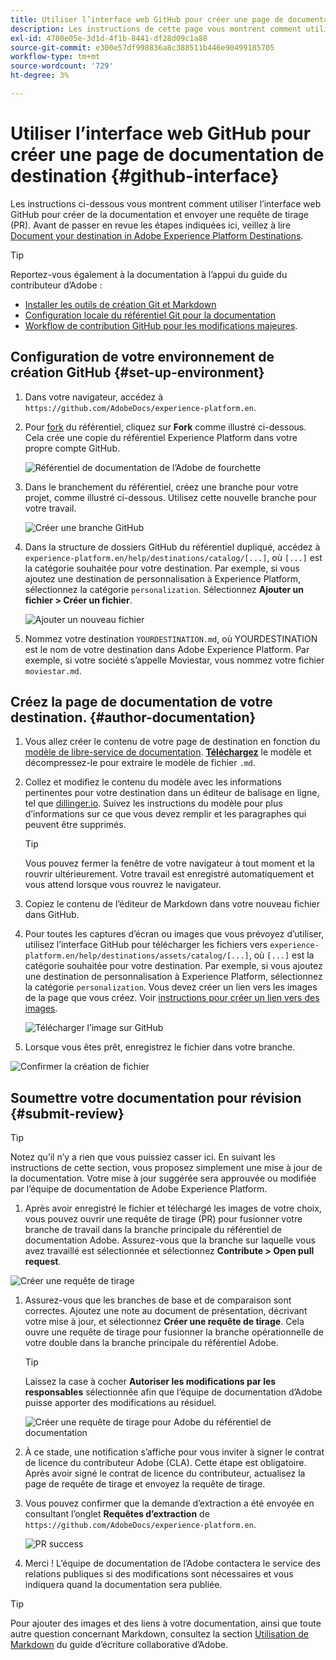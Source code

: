 ```yaml
---
title: Utiliser l’interface web GitHub pour créer une page de documentation de destination
description: Les instructions de cette page vous montrent comment utiliser l’interface web GitHub pour créer une page de documentation pour votre destination Experience Platform et l’envoyer pour révision.
exl-id: 4780e05e-3d1d-4f1b-8441-df28d09c1a88
source-git-commit: e300e57df998836a8c388511b446e90499185705
workflow-type: tm+mt
source-wordcount: '729'
ht-degree: 3%

---
```


# Utiliser l’interface web GitHub pour créer une page de documentation de destination {#github-interface}

Les instructions ci-dessous vous montrent comment utiliser l’interface web GitHub pour créer de la documentation et envoyer une requête de tirage (PR). Avant de passer en revue les étapes indiquées ici, veillez à lire [Document your destination in Adobe Experience Platform Destinations](./documentation-instructions.md).

>[!TIP]
>
>Reportez-vous également à la documentation à l’appui du guide du contributeur d’Adobe :
>* [Installer les outils de création Git et Markdown](https://experienceleague.adobe.com/docs/contributor/contributor-guide/setup/install-tools.html?lang=fr)
>* [Configuration locale du référentiel Git pour la documentation](https://experienceleague.adobe.com/docs/contributor/contributor-guide/setup/local-repo.html?lang=fr)
>* [Workflow de contribution GitHub pour les modifications majeures](https://experienceleague.adobe.com/docs/contributor/contributor-guide/setup/full-workflow.html?lang=fr).

## Configuration de votre environnement de création GitHub {#set-up-environment}

1. Dans votre navigateur, accédez à `https://github.com/AdobeDocs/experience-platform.en`.
2. Pour [fork](https://experienceleague.adobe.com/docs/contributor/contributor-guide/setup/local-repo.html?lang=fr#fork-the-repository) du référentiel, cliquez sur **Fork** comme illustré ci-dessous. Cela crée une copie du référentiel Experience Platform dans votre propre compte GitHub.

   ![Référentiel de documentation de l’Adobe de fourchette](../assets/docs-framework/ssd-fork-repository.gif)

3. Dans le branchement du référentiel, créez une branche pour votre projet, comme illustré ci-dessous. Utilisez cette nouvelle branche pour votre travail.

   ![Créer une branche GitHub](../assets/docs-framework/new-branch-github.gif)

4. Dans la structure de dossiers GitHub du référentiel dupliqué, accédez à `experience-platform.en/help/destinations/catalog/[...]`, où `[...]` est la catégorie souhaitée pour votre destination. Par exemple, si vous ajoutez une destination de personnalisation à Experience Platform, sélectionnez la catégorie `personalization`. Sélectionnez **Ajouter un fichier > Créer un fichier**.

   ![Ajouter un nouveau fichier](../assets/docs-framework/github-navigate-and-create-file.gif)

5. Nommez votre destination `YOURDESTINATION.md`, où YOURDESTINATION est le nom de votre destination dans Adobe Experience Platform. Par exemple, si votre société s’appelle Moviestar, vous nommez votre fichier `moviestar.md`.

## Créez la page de documentation de votre destination. {#author-documentation}

1. Vous allez créer le contenu de votre page de destination en fonction du [modèle de libre-service de documentation](./self-service-template.md). **[Téléchargez](../assets/docs-framework/yourdestination-template.zip)** le modèle et décompressez-le pour extraire le modèle de fichier `.md`.
2. Collez et modifiez le contenu du modèle avec les informations pertinentes pour votre destination dans un éditeur de balisage en ligne, tel que [dillinger.io](https://dillinger.io/). Suivez les instructions du modèle pour plus d’informations sur ce que vous devez remplir et les paragraphes qui peuvent être supprimés.

   >[!TIP]
   >
   >Vous pouvez fermer la fenêtre de votre navigateur à tout moment et la rouvrir ultérieurement. Votre travail est enregistré automatiquement et vous attend lorsque vous rouvrez le navigateur.
3. Copiez le contenu de l’éditeur de Markdown dans votre nouveau fichier dans GitHub.
4. Pour toutes les captures d’écran ou images que vous prévoyez d’utiliser, utilisez l’interface GitHub pour télécharger les fichiers vers `experience-platform.en/help/destinations/assets/catalog/[...]`, où `[...]` est la catégorie souhaitée pour votre destination. Par exemple, si vous ajoutez une destination de personnalisation à Experience Platform, sélectionnez la catégorie `personalization`. Vous devez créer un lien vers les images de la page que vous créez. Voir [instructions pour créer un lien vers des images](https://experienceleague.adobe.com/docs/contributor/contributor-guide/writing-essentials/linking.html?lang=fr#link-to-images).

   ![Télécharger l’image sur GitHub](../assets/docs-framework/upload-image.gif)

5. Lorsque vous êtes prêt, enregistrez le fichier dans votre branche.

![Confirmer la création de fichier](../assets/docs-framework/ssd-confirm-file-creation.png)

## Soumettre votre documentation pour révision {#submit-review}

>[!TIP]
>
>Notez qu’il n’y a rien que vous puissiez casser ici. En suivant les instructions de cette section, vous proposez simplement une mise à jour de la documentation. Votre mise à jour suggérée sera approuvée ou modifiée par l’équipe de documentation de Adobe Experience Platform.

1. Après avoir enregistré le fichier et téléchargé les images de votre choix, vous pouvez ouvrir une requête de tirage (PR) pour fusionner votre branche de travail dans la branche principale du référentiel de documentation Adobe. Assurez-vous que la branche sur laquelle vous avez travaillé est sélectionnée et sélectionnez **Contribute > Open pull request**.

![Créer une requête de tirage](../assets/docs-framework/ssd-create-pull-request-1.gif)

1. Assurez-vous que les branches de base et de comparaison sont correctes. Ajoutez une note au document de présentation, décrivant votre mise à jour, et sélectionnez **Créer une requête de tirage**. Cela ouvre une requête de tirage pour fusionner la branche opérationnelle de votre double dans la branche principale du référentiel Adobe.

   >[!TIP]
   >
   >Laissez la case à cocher **Autoriser les modifications par les responsables** sélectionnée afin que l’équipe de documentation d’Adobe puisse apporter des modifications au résiduel.

   ![Créer une requête de tirage pour Adobe du référentiel de documentation](../assets/docs-framework/ssd-create-pull-request-2.png)

1. À ce stade, une notification s’affiche pour vous inviter à signer le contrat de licence du contributeur Adobe (CLA). Cette étape est obligatoire. Après avoir signé le contrat de licence du contributeur, actualisez la page de requête de tirage et envoyez la requête de tirage.

1. Vous pouvez confirmer que la demande d’extraction a été envoyée en consultant l’onglet **Requêtes d’extraction** de `https://github.com/AdobeDocs/experience-platform.en`.

   ![PR success](../assets/docs-framework/ssd-pr-successful.png)

1. Merci ! L’équipe de documentation de l’Adobe contactera le service des relations publiques si des modifications sont nécessaires et vous indiquera quand la documentation sera publiée.

>[!TIP]
>
>Pour ajouter des images et des liens à votre documentation, ainsi que toute autre question concernant Markdown, consultez la section [Utilisation de Markdown](https://experienceleague.adobe.com/docs/contributor/contributor-guide/writing-essentials/markdown.html?lang=fr) du guide d’écriture collaborative d’Adobe.
